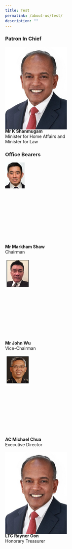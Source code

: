 ```yaml
---
title: Test
permalink: /about-us/test/
description: ""
---
```

<style>
  .img-gallery {
  width: 200px;
  height: 250px;
  }
  .img-gallery img {
  max-width: 100%;
  }
</style>

### **Patron In Chief**
<div class="img-gallery">
  <img alt="Mr K Shanmugam" title="Mr K Shanmugam" src="/images/min%20k%20shanmugam.jpeg">
</div>
 <p><strong>Mr K Shanmugam</strong>
  <br>Minister for Home Affairs and
	<br>Minister for Law</p>
	
### **Office Bearers**
<div class="img-gallery">
  <img alt="Mr Markham Shaw" title="Mr Markham Shaw" src="/images/mr%20markham%20shaw%202.png">
</div>
<p><strong>Mr Markham Shaw</strong>
  <br>Chairman</p>
	
<div class="img-gallery">
  <img alt="Mr John Wu" title="Mr John Wu" src="/images/mr%20john%20wu.png">
</div>
<p><strong>Mr John Wu</strong>
  <br>Vice-Chairman</p>

<div class="img-gallery">
  <img alt="AC Michael Chua" title="AC Michael Chua" src="/images/ac%20michael%20chua.png">
</div>
<p><strong>AC Michael Chua</strong>
  <br>Executive Director</p>

<div class="img-gallery">
  <img alt="Mr K Shanmugam" title="Mr K Shanmugam" src="/images/min%20k%20shanmugam.jpeg">
</div>
<p><strong>LTC Rayner Oon</strong>
  <br>Honorary Treasurer</p>